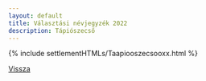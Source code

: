 ```yaml
---
layout: default
title: Választási névjegyzék 2022
description: Tápiószecső
---
```


{% include settlementHTMLs/Taapiooszecsooxx.html %}

[Vissza](../)